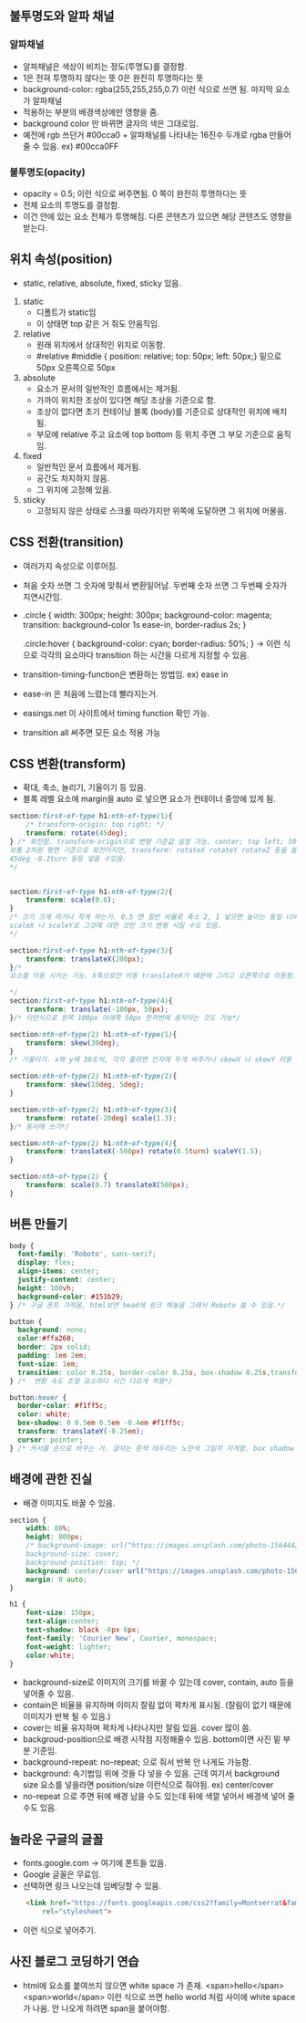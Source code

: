 ## 불투명도와 알파 채널

### 알파채널
- 알파채널은 색상이 비치는 정도(투명도)를 결정함.
- 1은 전혀 투명하지 않다는 뜻 0은 완전히 투명하다는 뜻
- background-color: rgba(255,255,255,0.7) 이런 식으로 쓰면 됨. 마지막 요소가 알파채널
- 적용하는 부분의 배경색상에만 영향을 줌.
- background color 만 바뀌면 글자의 색은 그대로임.
- 예전에 rgb 쓰던거 #00cca0 + 알파채널를 나타내는 16진수 두개로 rgba 만들어 줄 수 있음. ex) #00cca0FF

### 불투명도(opacity)
- opacity = 0.5; 이런 식으로 써주면됨. 0 쪽이 완전히 투명하다는 뜻
- 전체 요소의 투명도를 결정함.
- 이건 안에 있는 요소 전체가 투명해짐. 다른 콘텐츠가 있으면 해당 콘텐츠도 영향을 받는다.

## 위치 속성(position)
- static, relative, absolute, fixed, sticky 있음.
1. static
	- 디폴트가 static임
	- 이 상태면 top 같은 거 줘도 안움직임.
2. relative
	- 원래 위치에서 상대적인 위치로 이동함.
	- #relative #middle {
    position: relative;
    top: 50px;
    left: 50px;} 밑으로 50px 오른쪽으로 50px
3. absolute
	- 요소가 문서의 일반적인 흐름에서는 제거됨.
	- 가까이 위치한 조상이 있다면 해당 조상을 기준으로 함.
	- 조상이 없다면 초기 컨테이닝 블록 (body)를 기준으로 상대적인 위치에 배치됨.
	- 부모에 relative 주고 요소에 top bottom 등 위치 주면 그 부모 기준으로 움직임.
4. fixed
	- 일반적인 문서 흐름에서 제거됨.
	- 공간도 차지하지 않음.
	- 그 위치에 고정해 있음.
5. sticky
	- 고정되지 않은 상태로 스크롤 따라가지만 위쪽에 도달하면 그 위치에 머물음.

## CSS 전환(transition)
- 여러가지 속성으로 이루어짐.
- 처음 숫자 쓰면 그 숫자에 맞춰서 변환일어남. 두번째 숫자 쓰면 그 두번째 숫자가 지연시간임.
- .circle {
    width: 300px;
    height: 300px;
    background-color: magenta;
    transition: background-color 1s ease-in, border-radius 2s;
}

	.circle:hover {
			background-color: cyan;
			border-radius: 50%;
	} -> 이런 식으로 각각의 요소마다 transition 하는 시간을 다르게 지정할 수 있음.
- transition-timing-function은 변환하는 방법임. ex) ease in
- ease-in 은 처음에 느렸는데 빨라지는거.
- easings.net 이 사이트에서 timing function 확인 가능.
- transition all 써주면 모든 요소 적용 가능

## CSS 변환(transform)

- 확대, 축소, 늘리기, 기울이기 등 있음.
- 블록 레벨 요소에 margin을 auto 로 넣으면 요소가 컨테이너 중앙에 있게 됨.

```css
section:first-of-type h1:nth-of-type(1){
    /* transform-origin: top right; */
    transform: rotate(45deg);
} /* 회전함. transform-origin으로 변형 기준값 설정 가능. center; top left; 50px 5px; 등등
보통 2차원 평면 기준으로 회전이지만, transform: rotateX rotateY rotateZ 등을 쓸 수있음.
45deg -0.2turn 등등 넣을 수있음.
*/


section:first-of-type h1:nth-of-type(2){
    transform: scale(0.6);
}
/* 크기 크게 하거나 작게 하는거. 0.5 면 절반 비율로 축소 2, 1 넣으면 높이는 동일 너비 두배
scaleX 나 scaleY로 그것에 대한 것만 크기 변형 시킬 수도 있음.
*/

section:first-of-type h1:nth-of-type(3){
    transform: translateX(200px);
}/*
요소를 이동 시키는 기능. X축으로만 이동 translateX기 때문에 그리고 오른쪽으로 이동함.

*/
section:first-of-type h1:nth-of-type(4){
    transform: translate(-100px, 50px);
}/* 이런식으로 왼쪽 100px 아래쪽 50px 한꺼번에 움직이는 것도 가능*/

section:nth-of-type(2) h1:nth-of-type(1){
    transform: skew(30deg);
}
/* 기울이기. x와 y에 30도씩, 각각 줄라면 인자에 두개 써주거나 skewX 나 skewY 이용 */

section:nth-of-type(2) h1:nth-of-type(2){
    transform: skew(10deg, 5deg);
}

section:nth-of-type(2) h1:nth-of-type(3){
    transform: rotate(-20deg) scale(1.3);
}/* 동시에 쓰기*/

section:nth-of-type(2) h1:nth-of-type(4){
    transform: translateX(-500px) rotate(0.5turn) scaleY(1.5);
}

section:nth-of-type(2) {
    transform: scale(0.7) translateX(500px);
}
```

## 버튼 만들기

```css
body {
  font-family: 'Roboto', sans-serif;
  display: flex;
  align-items: center;
  justify-content: center;
  height: 100vh;
  background-color: #151b29;
} /* 구글 폰트 가져옴, html보면 head에 링크 해놓음 그래서 Roboto 쓸 수 있음.*/

button {
  background: none;
  color:#ffa260;
  border: 2px solid;
  padding: 1em 2em;
  font-size: 1em;
  transition: color 0.25s, border-color 0.25s, box-shadow 0.25s,transform 0.25s;
} /*  변환 속도 조절 요소마다 시간 다르게 적용*/

button:hover {
  border-color: #f1ff5c;
  color: white;
  box-shadow: 0 0.5em 0.5em -0.4em #f1ff5c;
  transform: translateY(-0.25em);
  cursor: pointer;
} /* 커서를 손으로 바꾸는 거. 글자는 흰색 테두리는 노란색 그림자 지게함. box shadow 요소에 따른 거는 검색 해봐야할듯. transform으로 Y축으로 띄워줌.*/
```

## 배경에 관한 진실

- 배경 이미지도 바꿀 수 있음.

```css
section {
    width: 80%;
    height: 800px;
    /* background-image: url("https://images.unsplash.com/photo-1564442038901-4f9a19d3d456?ixlib=rb-1.2.1&ixid=eyJhcHBfaWQiOjEyMDd9&auto=format&fit=crop&w=1227&q=80");
    background-size: cover;
    background-position: top; */
    background: center/cover url("https://images.unsplash.com/photo-1564442038901-4f9a19d3d456?ixlib=rb-1.2.1&ixid=eyJhcHBfaWQiOjEyMDd9&auto=format&fit=crop&w=1227&q=80");
    margin: 0 auto;
}

h1 {
    font-size: 150px;
    text-align:center;
    text-shadow: black -6px 6px;
    font-family: 'Courier New', Courier, monospace;
    font-weight: lighter;
    color:white;
}
```

- background-size로 이미지의 크기를 바꿀 수 있는데 cover, contain, auto 등을 넣어줄 수 있음.
- contain은 비율을 유지하며 이미지 잘림 없이 꽉차게 표시됨. (잘림이 없기 때문에 이미지가 반복 될 수 있음.)
- cover는 비율 유지하며 꽉차게 나타나지만 잘림 있음. cover 많이 씀.
- backgroud-position으로 배경 시작점 지정해줄수 있음. bottom이면 사진 밑 부분 기준임.
- background-repeat: no-repeat; 으로 줘서 반복 안 나게도 가능함.
- background: 속기법임 위에 것들 다 넣을 수 있음. 근데 여기서 background size 요소를 넣을라면 position/size 이런식으로 줘야됨. ex) center/cover
- no-repeat 으로 주면 뒤에 배경 남을 수도 있는데 뒤에 색깔 넣어서 배경색 넣어 줄 수도 있음.

## 놀라운 구글의 글꼴

- fonts.google.com -> 여기에 폰트들 있음.
- Google 글꼴은 무료임.
- 선택하면 링크 나오는데 임베딩할 수 있음.

```html
    <link href="https://fonts.googleapis.com/css2?family=Montserrat&family=Roboto:wght@100;400&display=swap"
        rel="stylesheet">
```

- 이런 식으로 넣어주기.

## 사진 블로그 코딩하기 연습

- html에 요소를 붙여쓰지 않으면 white space 가 존재.
\<span>hello\</span> \<span>world\</span> 이런 식으로 쓰면 hello world 처럼 사이에 white space 가 나옴. 안 나오게 하려면 span을 붙어야함.